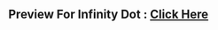 ## Preview For Infinity Dot : [Click Here](https://shivanshuman021.github.io/Technocrats-HacktoberFest/JavaScript_-_HTML_-_CSS/Infinity-dot/infinity-dot.html)
